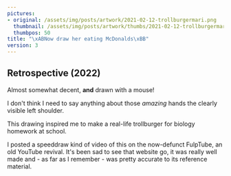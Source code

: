 ```yaml
---
pictures:
- original: /assets/img/posts/artwork/2021-02-12-trollburgermari.png
  thumbnail: /assets/img/posts/artwork/thumbs/2021-02-12-trollburgermari.jpg
  thumbpos: 50
title: "\xABNow draw her eating McDonalds\xBB"
version: 3
---
```

## Retrospective (2022)
Almost somewhat decent, **and** drawn with a mouse!

I don't think I need to say anything about those *amazing* hands the clearly visible left shoulder.

This drawing inspired me to make a real-life trollburger for biology homework at school.

I posted a speeddraw kind of video of this on the now-defunct FulpTube, an old YouTube revival. It's been sad to see that website go, it was really well made and - as far as I remember - was pretty accurate to its reference material.

